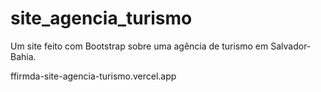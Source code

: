 ﻿# site_agencia_turismo

Um site feito com Bootstrap sobre uma agência de turismo em Salvador- Bahia.

ffirmda-site-agencia-turismo.vercel.app

